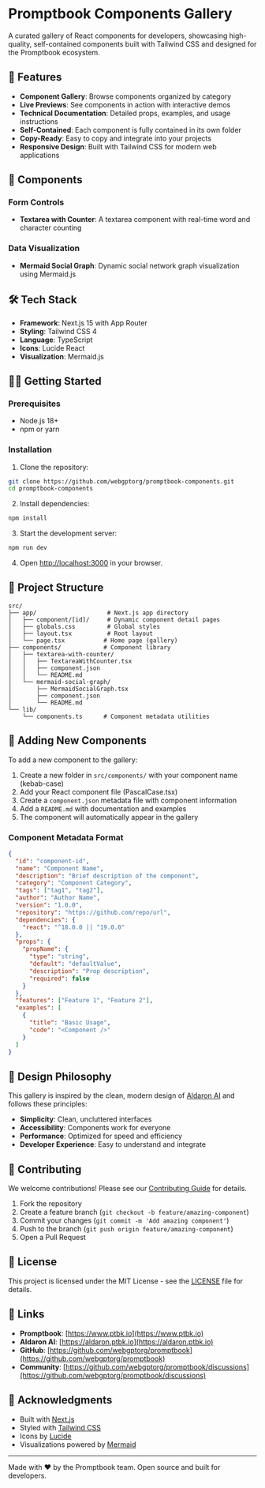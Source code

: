 # Promptbook Components Gallery

A curated gallery of React components for developers, showcasing high-quality, self-contained components built with Tailwind CSS and designed for the Promptbook ecosystem.

## 🚀 Features

- **Component Gallery**: Browse components organized by category
- **Live Previews**: See components in action with interactive demos
- **Technical Documentation**: Detailed props, examples, and usage instructions
- **Self-Contained**: Each component is fully contained in its own folder
- **Copy-Ready**: Easy to copy and integrate into your projects
- **Responsive Design**: Built with Tailwind CSS for modern web applications

## 🎯 Components

### Form Controls
- **Textarea with Counter**: A textarea component with real-time word and character counting

### Data Visualization
- **Mermaid Social Graph**: Dynamic social network graph visualization using Mermaid.js

## 🛠 Tech Stack

- **Framework**: Next.js 15 with App Router
- **Styling**: Tailwind CSS 4
- **Language**: TypeScript
- **Icons**: Lucide React
- **Visualization**: Mermaid.js

## 🏃‍♂️ Getting Started

### Prerequisites

- Node.js 18+ 
- npm or yarn

### Installation

1. Clone the repository:
```bash
git clone https://github.com/webgptorg/promptbook-components.git
cd promptbook-components
```

2. Install dependencies:
```bash
npm install
```

3. Start the development server:
```bash
npm run dev
```

4. Open [http://localhost:3000](http://localhost:3000) in your browser.

## 📁 Project Structure

```
src/
├── app/                    # Next.js app directory
│   ├── component/[id]/     # Dynamic component detail pages
│   ├── globals.css         # Global styles
│   ├── layout.tsx          # Root layout
│   └── page.tsx           # Home page (gallery)
├── components/            # Component library
│   ├── textarea-with-counter/
│   │   ├── TextareaWithCounter.tsx
│   │   ├── component.json
│   │   └── README.md
│   └── mermaid-social-graph/
│       ├── MermaidSocialGraph.tsx
│       ├── component.json
│       └── README.md
└── lib/
    └── components.ts      # Component metadata utilities
```

## 🔧 Adding New Components

To add a new component to the gallery:

1. Create a new folder in `src/components/` with your component name (kebab-case)
2. Add your React component file (PascalCase.tsx)
3. Create a `component.json` metadata file with component information
4. Add a `README.md` with documentation and examples
5. The component will automatically appear in the gallery

### Component Metadata Format

```json
{
  "id": "component-id",
  "name": "Component Name",
  "description": "Brief description of the component",
  "category": "Component Category",
  "tags": ["tag1", "tag2"],
  "author": "Author Name",
  "version": "1.0.0",
  "repository": "https://github.com/repo/url",
  "dependencies": {
    "react": "^18.0.0 || ^19.0.0"
  },
  "props": {
    "propName": {
      "type": "string",
      "default": "defaultValue",
      "description": "Prop description",
      "required": false
    }
  },
  "features": ["Feature 1", "Feature 2"],
  "examples": [
    {
      "title": "Basic Usage",
      "code": "<Component />"
    }
  ]
}
```

## 🎨 Design Philosophy

This gallery is inspired by the clean, modern design of [Aldaron AI](https://aldaron.ptbk.io/) and follows these principles:

- **Simplicity**: Clean, uncluttered interfaces
- **Accessibility**: Components work for everyone
- **Performance**: Optimized for speed and efficiency
- **Developer Experience**: Easy to understand and integrate

## 🤝 Contributing

We welcome contributions! Please see our [Contributing Guide](CONTRIBUTING.md) for details.

1. Fork the repository
2. Create a feature branch (`git checkout -b feature/amazing-component`)
3. Commit your changes (`git commit -m 'Add amazing component'`)
4. Push to the branch (`git push origin feature/amazing-component`)
5. Open a Pull Request

## 📄 License

This project is licensed under the MIT License - see the [LICENSE](LICENSE) file for details.

## 🔗 Links

- **Promptbook**: [https://www.ptbk.io](https://www.ptbk.io)
- **Aldaron AI**: [https://aldaron.ptbk.io](https://aldaron.ptbk.io)
- **GitHub**: [https://github.com/webgptorg/promptbook](https://github.com/webgptorg/promptbook)
- **Community**: [https://github.com/webgptorg/promptbook/discussions](https://github.com/webgptorg/promptbook/discussions)

## 💝 Acknowledgments

- Built with [Next.js](https://nextjs.org/)
- Styled with [Tailwind CSS](https://tailwindcss.com/)
- Icons by [Lucide](https://lucide.dev/)
- Visualizations powered by [Mermaid](https://mermaid.js.org/)

---

Made with ❤️ by the Promptbook team. Open source and built for developers.
